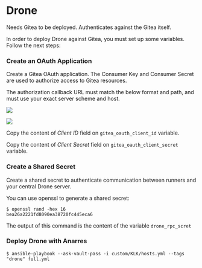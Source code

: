 # Drone

Needs Gitea to be deployed. Authenticates against the Gitea itself.

In order to deploy Drone against Gitea, you must set up some variables. Follow the next steps:

### Create an OAuth Application

Create a Gitea OAuth application. The Consumer Key and Consumer Secret are used to authorize access to Gitea resources.

The authorization callback URL must match the below format and path, and must use your exact server scheme and host.

![](https://docs.drone.io/screenshots/gitea_application_create.png)

![](https://docs.drone.io/screenshots/gitea_application_created.png)


Copy the content of *Client ID* field on `gitea_oauth_client_id` variable.

Copy the content of *Client Secret* field on `gitea_oauth_client_secret` variable.

### Create a Shared Secret

Create a shared secret to authenticate communication between runners and your central Drone server.

You can use openssl to generate a shared secret:

```
$ openssl rand -hex 16
bea26a2221fd8090ea38720fc445eca6
```
The output of this command is the content of the variable `drone_rpc_scret`

### Deploy Drone with Anarres

```
$ ansible-playbook --ask-vault-pass -i custom/KLK/hosts.yml --tags "drone" full.yml
```
